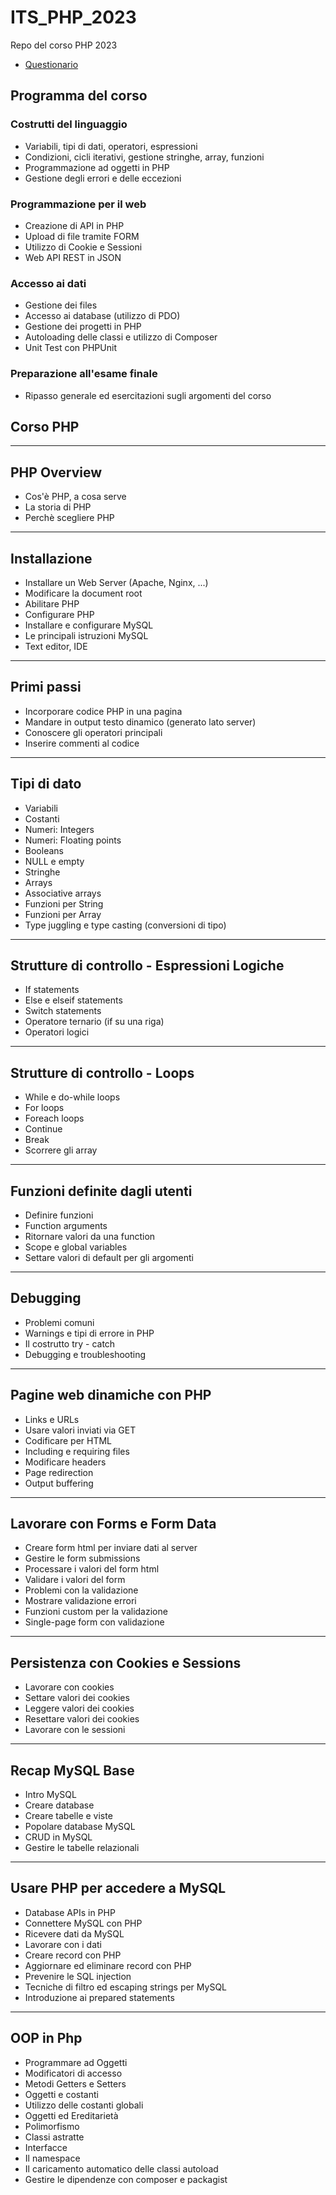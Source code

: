 # ITS_PHP_2023
Repo del corso PHP 2023

* [Questionario](https://docs.google.com/forms/d/e/1FAIpQLSeJ1u5y8NI7qun2bxla57bEfPkTD0-tq9KVT816CU1OVD1Kpg/viewform)

## Programma del corso

### Costrutti del linguaggio           

* Variabili, tipi di dati, operatori, espressioni           
* Condizioni, cicli iterativi, gestione stringhe, array, funzioni           
* Programmazione ad oggetti in PHP           
* Gestione degli errori e delle eccezioni            

### Programmazione per il web           

* Creazione di API in PHP           
* Upload di file tramite FORM           
* Utilizzo di Cookie e Sessioni           
* Web API REST in JSON            

### Accesso ai dati           

* Gestione dei files           
* Accesso ai database (utilizzo di PDO)           
* Gestione dei progetti in PHP           
* Autoloading delle classi e utilizzo di Composer           
* Unit Test con PHPUnit            

### Preparazione all'esame finale           

* Ripasso generale ed esercitazioni sugli argomenti del corso       


## Corso PHP

---

## PHP Overview

* Cos'è PHP, a cosa serve
* La storia di PHP
* Perchè scegliere PHP

---

## Installazione

* Installare un Web Server (Apache, Nginx, ...)
* Modificare la document root
* Abilitare PHP
* Configurare PHP
* Installare e configurare MySQL
* Le principali istruzioni MySQL
* Text editor, IDE

---

## Primi passi

* Incorporare codice PHP in una pagina
* Mandare in output testo dinamico (generato lato server)
* Conoscere gli operatori principali
* Inserire commenti al codice

---

## Tipi di dato

* Variabili
* Costanti
* Numeri: Integers
* Numeri: Floating points
* Booleans
* NULL e empty
* Stringhe
* Arrays
* Associative arrays
* Funzioni per String 
* Funzioni per Array 
* Type juggling e type casting (conversioni di tipo)

---

## Strutture di controllo - Espressioni Logiche

* If statements
* Else e elseif statements
* Switch statements
* Operatore ternario (if su una riga)
* Operatori logici

---

## Strutture di controllo - Loops

* While e do-while loops
* For loops
* Foreach loops
* Continue
* Break
* Scorrere gli array

---

## Funzioni definite dagli utenti

* Definire funzioni
* Function arguments
* Ritornare valori da una function
* Scope e global variables
* Settare valori di default per gli argomenti 

---

## Debugging

* Problemi comuni
* Warnings e tipi di errore in PHP
* Il costrutto try - catch
* Debugging e troubleshooting

---

## Pagine web dinamiche con PHP

* Links e URLs
* Usare valori inviati via GET
* Codificare per HTML
* Including e requiring files
* Modificare headers
* Page redirection
* Output buffering

---

## Lavorare con Forms e Form Data

* Creare form html per inviare dati al server
* Gestire le form submissions
* Processare i valori del form html
* Validare i valori del form
* Problemi con la validazione
* Mostrare validazione errori
* Funzioni custom per la validazione 
* Single-page form con validazione

---

## Persistenza con Cookies e Sessions

* Lavorare con cookies
* Settare valori dei cookies 
* Leggere valori dei cookies 
* Resettare valori dei cookies 
* Lavorare con le sessioni

---

## Recap MySQL Base

* Intro MySQL 
* Creare database
* Creare tabelle e viste
* Popolare database MySQL 
* CRUD in MySQL
* Gestire le tabelle relazionali

---

## Usare PHP per accedere a MySQL

* Database APIs in PHP
* Connettere MySQL con PHP
* Ricevere dati da MySQL
* Lavorare con i dati
* Creare record con PHP
* Aggiornare ed eliminare record con PHP
* Prevenire le SQL injection
* Tecniche di filtro ed escaping strings per MySQL
* Introduzione ai prepared statements

---

## OOP in Php

* Programmare ad Oggetti
* Modificatori di accesso
* Metodi Getters e Setters
* Oggetti e costanti
* Utilizzo delle costanti globali
* Oggetti ed Ereditarietà
* Polimorfismo
* Classi astratte
* Interfacce
* Il namespace
* Il caricamento automatico delle classi autoload
* Gestire le dipendenze con composer e packagist
